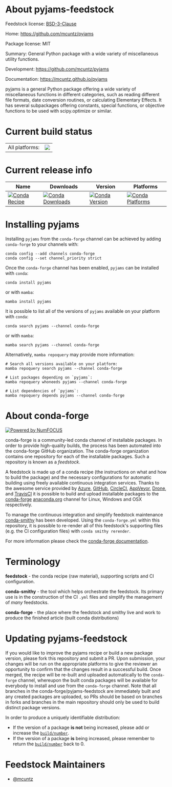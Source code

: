 About pyjams-feedstock
======================

Feedstock license: [BSD-3-Clause](https://github.com/conda-forge/pyjams-feedstock/blob/main/LICENSE.txt)

Home: https://github.com/mcuntz/pyjams

Package license: MIT

Summary: General Python package with a wide variety of miscellaneous utility functions.

Development: https://github.com/mcuntz/pyjams

Documentation: https://mcuntz.github.io/pyjams

pyjams is a general Python package offering a wide variety of miscellaneous
functions in different categories, such as reading different file formats,
date conversion routines, or calculating Elementary Effects. It has several
subpackages offering constants, special functions, or objective functions
to be used with scipy.optimize or similar.


Current build status
====================


<table><tr><td>All platforms:</td>
    <td>
      <a href="https://dev.azure.com/conda-forge/feedstock-builds/_build/latest?definitionId=14356&branchName=main">
        <img src="https://dev.azure.com/conda-forge/feedstock-builds/_apis/build/status/pyjams-feedstock?branchName=main">
      </a>
    </td>
  </tr>
</table>

Current release info
====================

| Name | Downloads | Version | Platforms |
| --- | --- | --- | --- |
| [![Conda Recipe](https://img.shields.io/badge/recipe-pyjams-green.svg)](https://anaconda.org/conda-forge/pyjams) | [![Conda Downloads](https://img.shields.io/conda/dn/conda-forge/pyjams.svg)](https://anaconda.org/conda-forge/pyjams) | [![Conda Version](https://img.shields.io/conda/vn/conda-forge/pyjams.svg)](https://anaconda.org/conda-forge/pyjams) | [![Conda Platforms](https://img.shields.io/conda/pn/conda-forge/pyjams.svg)](https://anaconda.org/conda-forge/pyjams) |

Installing pyjams
=================

Installing `pyjams` from the `conda-forge` channel can be achieved by adding `conda-forge` to your channels with:

```
conda config --add channels conda-forge
conda config --set channel_priority strict
```

Once the `conda-forge` channel has been enabled, `pyjams` can be installed with `conda`:

```
conda install pyjams
```

or with `mamba`:

```
mamba install pyjams
```

It is possible to list all of the versions of `pyjams` available on your platform with `conda`:

```
conda search pyjams --channel conda-forge
```

or with `mamba`:

```
mamba search pyjams --channel conda-forge
```

Alternatively, `mamba repoquery` may provide more information:

```
# Search all versions available on your platform:
mamba repoquery search pyjams --channel conda-forge

# List packages depending on `pyjams`:
mamba repoquery whoneeds pyjams --channel conda-forge

# List dependencies of `pyjams`:
mamba repoquery depends pyjams --channel conda-forge
```


About conda-forge
=================

[![Powered by
NumFOCUS](https://img.shields.io/badge/powered%20by-NumFOCUS-orange.svg?style=flat&colorA=E1523D&colorB=007D8A)](https://numfocus.org)

conda-forge is a community-led conda channel of installable packages.
In order to provide high-quality builds, the process has been automated into the
conda-forge GitHub organization. The conda-forge organization contains one repository
for each of the installable packages. Such a repository is known as a *feedstock*.

A feedstock is made up of a conda recipe (the instructions on what and how to build
the package) and the necessary configurations for automatic building using freely
available continuous integration services. Thanks to the awesome service provided by
[Azure](https://azure.microsoft.com/en-us/services/devops/), [GitHub](https://github.com/),
[CircleCI](https://circleci.com/), [AppVeyor](https://www.appveyor.com/),
[Drone](https://cloud.drone.io/welcome), and [TravisCI](https://travis-ci.com/)
it is possible to build and upload installable packages to the
[conda-forge](https://anaconda.org/conda-forge) [anaconda.org](https://anaconda.org/)
channel for Linux, Windows and OSX respectively.

To manage the continuous integration and simplify feedstock maintenance
[conda-smithy](https://github.com/conda-forge/conda-smithy) has been developed.
Using the ``conda-forge.yml`` within this repository, it is possible to re-render all of
this feedstock's supporting files (e.g. the CI configuration files) with ``conda smithy rerender``.

For more information please check the [conda-forge documentation](https://conda-forge.org/docs/).

Terminology
===========

**feedstock** - the conda recipe (raw material), supporting scripts and CI configuration.

**conda-smithy** - the tool which helps orchestrate the feedstock.
                   Its primary use is in the construction of the CI ``.yml`` files
                   and simplify the management of *many* feedstocks.

**conda-forge** - the place where the feedstock and smithy live and work to
                  produce the finished article (built conda distributions)


Updating pyjams-feedstock
=========================

If you would like to improve the pyjams recipe or build a new
package version, please fork this repository and submit a PR. Upon submission,
your changes will be run on the appropriate platforms to give the reviewer an
opportunity to confirm that the changes result in a successful build. Once
merged, the recipe will be re-built and uploaded automatically to the
`conda-forge` channel, whereupon the built conda packages will be available for
everybody to install and use from the `conda-forge` channel.
Note that all branches in the conda-forge/pyjams-feedstock are
immediately built and any created packages are uploaded, so PRs should be based
on branches in forks and branches in the main repository should only be used to
build distinct package versions.

In order to produce a uniquely identifiable distribution:
 * If the version of a package **is not** being increased, please add or increase
   the [``build/number``](https://docs.conda.io/projects/conda-build/en/latest/resources/define-metadata.html#build-number-and-string).
 * If the version of a package **is** being increased, please remember to return
   the [``build/number``](https://docs.conda.io/projects/conda-build/en/latest/resources/define-metadata.html#build-number-and-string)
   back to 0.

Feedstock Maintainers
=====================

* [@mcuntz](https://github.com/mcuntz/)

